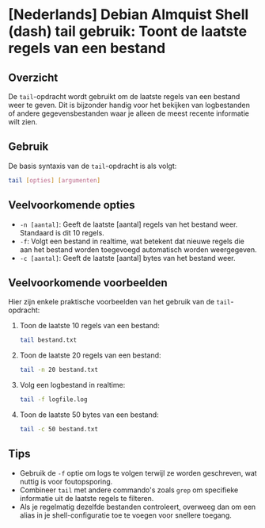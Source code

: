 # [Nederlands] Debian Almquist Shell (dash) tail gebruik: Toont de laatste regels van een bestand

## Overzicht
De `tail`-opdracht wordt gebruikt om de laatste regels van een bestand weer te geven. Dit is bijzonder handig voor het bekijken van logbestanden of andere gegevensbestanden waar je alleen de meest recente informatie wilt zien.

## Gebruik
De basis syntaxis van de `tail`-opdracht is als volgt:

```bash
tail [opties] [argumenten]
```

## Veelvoorkomende opties
- `-n [aantal]`: Geeft de laatste [aantal] regels van het bestand weer. Standaard is dit 10 regels.
- `-f`: Volgt een bestand in realtime, wat betekent dat nieuwe regels die aan het bestand worden toegevoegd automatisch worden weergegeven.
- `-c [aantal]`: Geeft de laatste [aantal] bytes van het bestand weer.

## Veelvoorkomende voorbeelden
Hier zijn enkele praktische voorbeelden van het gebruik van de `tail`-opdracht:

1. Toon de laatste 10 regels van een bestand:
   ```bash
   tail bestand.txt
   ```

2. Toon de laatste 20 regels van een bestand:
   ```bash
   tail -n 20 bestand.txt
   ```

3. Volg een logbestand in realtime:
   ```bash
   tail -f logfile.log
   ```

4. Toon de laatste 50 bytes van een bestand:
   ```bash
   tail -c 50 bestand.txt
   ```

## Tips
- Gebruik de `-f` optie om logs te volgen terwijl ze worden geschreven, wat nuttig is voor foutopsporing.
- Combineer `tail` met andere commando's zoals `grep` om specifieke informatie uit de laatste regels te filteren.
- Als je regelmatig dezelfde bestanden controleert, overweeg dan om een alias in je shell-configuratie toe te voegen voor snellere toegang.